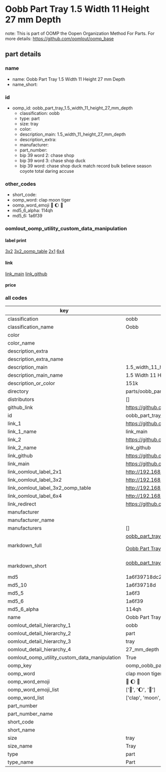 # Oobb Part Tray 1.5 Width 11 Height 27 mm Depth  

note: This is part of OOMP the Oopen Organization Method For Parts. For more details: https://github.com/oomlout/oomp_base

##  part details
  







### name
* name: Oobb Part Tray 1.5 Width 11 Height 27 mm Depth
* name_short: 
### id
* oomp_id: oobb_part_tray_1.5_width_11_height_27_mm_depth
  * classification: oobb
  * type: part
  * size: tray
  * color: 
  * description_main: 1.5_width_11_height_27_mm_depth
  * description_extra: 
  * manufacturer: 
  * part_number: 
  * bip 39 word 2: chase shop
  * bip 39 word 3: chase shop duck
  * bip 39 word: chase shop duck match record bulk believe season coyote total daring accuse

### other_codes
* short_code: 
* oomp_word: clap moon tiger
* oomp_word_emoji :clap: :moon: :tiger:
* md5_6_alpha: 114qh
* md5_6: 1a6f39






### oomlout_oomp_utility_custom_data_manipulation
#### label print
[3x2](http://192.168.1.245:1112/?label=oomp%20114qh)
[3x2_oomp_table](http://192.168.1.108:1112/?label=oomp%20114qh)
[2x1](http://192.168.1.242:1112/?label=oomp%20114qh)
[6x4](http://192.168.1.55:1112/?label=oomp%20114qh)    

#### link

[link_main](https://github.com/oomlout/oomlout_oomp_version_1_messy/tree/main/parts/oobb_part_tray_1.5_width_11_height_27_mm_depth) [link_github](https://github.com/oomlout/oomlout_oomp_version_1_messy/tree/main/parts/oobb_part_tray_1.5_width_11_height_27_mm_depth)                             

#### price







### all codes 
| key | value |  
| --- | --- |  
| classification | oobb |  
| classification_name | Oobb |  
| color |  |  
| color_name |  |  
| description_extra |  |  
| description_extra_name |  |  
| description_main | 1.5_width_11_height_27_mm_depth |  
| description_main_name | 1.5 Width 11 Height 27 mm Depth |  
| description_or_color | 151k |  
| directory | parts/oobb_part_tray_1.5_width_11_height_27_mm_depth |  
| distributors | [] |  
| github_link | https://github.com/oomlout/oomlout_oomp_part_src/tree/main/parts/oobb_part_tray_1.5_width_11_height_27_mm_depth |  
| id | oobb_part_tray_1.5_width_11_height_27_mm_depth |  
| link_1 | https://github.com/oomlout/oomlout_oomp_version_1_messy/tree/main/parts/oobb_part_tray_1.5_width_11_height_27_mm_depth |  
| link_1_name | link_main |  
| link_2 | https://github.com/oomlout/oomlout_oomp_version_1_messy/tree/main/parts/oobb_part_tray_1.5_width_11_height_27_mm_depth |  
| link_2_name | link_github |  
| link_github | https://github.com/oomlout/oomlout_oomp_version_1_messy/tree/main/parts/oobb_part_tray_1.5_width_11_height_27_mm_depth |  
| link_main | https://github.com/oomlout/oomlout_oomp_version_1_messy/tree/main/parts/oobb_part_tray_1.5_width_11_height_27_mm_depth |  
| link_oomlout_label_2x1 | http://192.168.1.242:1112/?label=oomp%20114qh |  
| link_oomlout_label_3x2 | http://192.168.1.245:1112/?label=oomp%20114qh |  
| link_oomlout_label_3x2_oomp_table | http://192.168.1.108:1112/?label=oomp%20114qh |  
| link_oomlout_label_6x4 | http://192.168.1.55:1112/?label=oomp%20114qh |  
| link_redirect | https://github.com/oomlout/oomlout_oomp_version_1_messy/tree/main/parts/oobb_part_tray_1.5_width_11_height_27_mm_depth |  
| manufacturer |  |  
| manufacturer_name |  |  
| manufacturers | [] |  
| markdown_full | [oobb_part_tray_1.5_width_11_height_27_mm_depth](none)<br>[](none)<br>[Oobb Part Tray 1.5 Width 11 Height 27 Mm Depth](none)<br><br> |  
| markdown_short | [oobb_part_tray_1.5_width_11_height_27_mm_depth](none)<br><br> |  
| md5 | 1a6f39718dc222947859e88c87b1a935 |  
| md5_10 | 1a6f39718d |  
| md5_5 | 1a6f3 |  
| md5_6 | 1a6f39 |  
| md5_6_alpha | 114qh |  
| name | Oobb Part Tray 1.5 Width 11 Height 27 mm Depth |  
| oomlout_detail_hierarchy_1 | oobb |  
| oomlout_detail_hierarchy_2 | part |  
| oomlout_detail_hierarchy_3 | tray |  
| oomlout_detail_hierarchy_4 | 27_mm_depth |  
| oomlout_oomp_utility_custom_data_manipulation | True |  
| oomp_key | oomp_oobb_part_tray_1.5_width_11_height_27_mm_depth |  
| oomp_word | clap moon tiger |  
| oomp_word_emoji | :clap: :moon: :tiger: |  
| oomp_word_emoji_list | [':clap:', ':moon:', ':tiger:'] |  
| oomp_word_list | ['clap', 'moon', 'tiger'] |  
| part_number |  |  
| part_number_name |  |  
| short_code |  |  
| short_name |  |  
| size | tray |  
| size_name | Tray |  
| type | part |  
| type_name | Part |  
